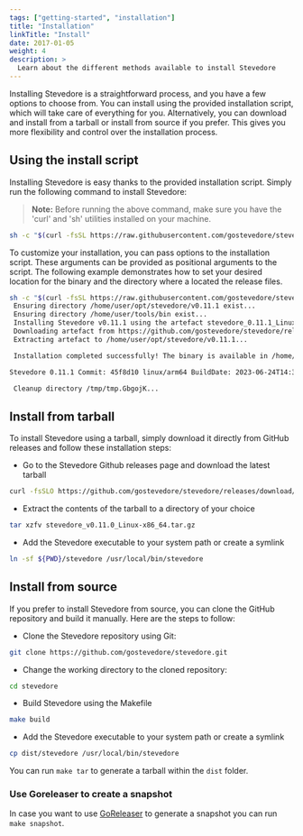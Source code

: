 ```yaml
---
tags: ["getting-started", "installation"]
title: "Installation"
linkTitle: "Install"
date: 2017-01-05
weight: 4
description: >
  Learn about the different methods available to install Stevedore
---
```


Installing Stevedore is a straightforward process, and you have a few options to choose from. You can install using the provided installation script, which will take care of everything for you. Alternatively, you can download and install from a tarball or install from source if you prefer. This gives you more flexibility and control over the installation process.

## Using the install script

Installing Stevedore is easy thanks to the provided installation script. Simply run the following command to install Stevedore:
> **Note:** Before running the above command, make sure you have the 'curl' and 'sh' utilities installed on your machine.

```sh
sh -c "$(curl -fsSL https://raw.githubusercontent.com/gostevedore/stevedore/main/scripts/install.sh)"
```

To customize your installation, you can pass options to the installation script. These arguments can be provided as positional arguments to the script.
The following example demonstrates how to set your desired location for the binary and the directory where a located the release files.

```sh
sh -c "$(curl -fsSL https://raw.githubusercontent.com/gostevedore/stevedore/main/scripts/install.sh)" -- -b "${HOME}/tools/bin/stevedore" -d "${HOME}/opt/stevedore"
 Ensuring directory /home/user/opt/stevedore/v0.11.1 exist...
 Ensuring directory /home/user/tools/bin exist...
 Installing Stevedore v0.11.1 using the artefact stevedore_0.11.1_Linux_arm64.tar.gz...
 Downloading artefact from https://github.com/gostevedore/stevedore/releases/download/v0.11.1/stevedore_0.11.1_Linux_arm64.tar.gz
 Extracting artefact to /home/user/opt/stevedore/v0.11.1...

 Installation completed successfully! The binary is available in /home/user/tools/bin/stevedore.

Stevedore 0.11.1 Commit: 45f8d10 linux/arm64 BuildDate: 2023-06-24T14:35:33Z

 Cleanup directory /tmp/tmp.GbgojK...
```

## Install from tarball

To install Stevedore using a tarball, simply download it directly from GitHub releases and follow these installation steps:

- Go to the Stevedore Github releases page and download the latest tarball

```sh
curl -fsSLO https://github.com/gostevedore/stevedore/releases/download/v0.11.0/stevedore_v0.11.0_Linux-x86_64.tar.gz
```

- Extract the contents of the tarball to a directory of your choice

```sh
tar xzfv stevedore_v0.11.0_Linux-x86_64.tar.gz
```

- Add the Stevedore executable to your system path or create a symlink

```sh
ln -sf ${PWD}/stevedore /usr/local/bin/stevedore
```

## Install from source

If you prefer to install Stevedore from source, you can clone the GitHub repository and build it manually. Here are the steps to follow:

- Clone the Stevedore repository using Git:

```sh
git clone https://github.com/gostevedore/stevedore.git
```

- Change the working directory to the cloned repository:

```sh
cd stevedore
```

- Build Stevedore using the Makefile

```sh
make build
```

- Add the Stevedore executable to your system path or create a symlink

```sh
cp dist/stevedore /usr/local/bin/stevedore
```

You can run `make tar` to generate a tarball within the `dist` folder.

### Use Goreleaser to create a snapshot

In case you want to use [GoReleaser](https://goreleaser.com/) to generate a snapshot you can run `make snapshot`.
